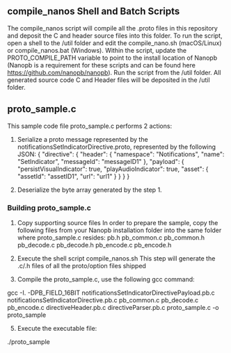 ## compile_nanos Shell and Batch Scripts
The compile_nanos script will compile all the .proto files in this repository and deposit the C and header source files into this folder. To run the script, open a shell to the /util folder and edit the compile_nano.sh (macOS/Linux) or compile_nanos.bat (Windows). Within the script, update the PROTO_COMPILE_PATH variable to point to the install location of Nanopb (Nanopb is a requirement for these scripts and can be found here https://github.com/nanopb/nanopb). Run the script from the /util folder. All generated source code C and Header files will be deposited in the /util folder.

## proto_sample.c

This sample code file proto_sample.c performs 2 actions:
1. Serialize a proto message represented by the notificationsSetIndicatorDirective.proto, represented by the following JSON:
{
    "directive": {
        "header": {
            "namespace": "Notifications",
            "name": "SetIndicator",
            "messageId": "messageID1"
        },
        "payload": {
            "persistVisualIndicator": true,
            "playAudioIndicator": true,
            "asset": {
                "assetId": "assetID1",
                "url": "url1"
            }
        }
    }
}

2. Deserialize the byte array generated by the step 1.

### Building proto_sample.c

1.	Copy supporting source files
In order to prepare the sample, copy the following files from your Nanopb installation folder into the same folder where proto_sample.c resides:
pb.h
pb_common.c
pb_common.h
pb_decode.c
pb_decode.h
pb_encode.c
pb_encode.h

2.	Execute the shell script compile_nanos.sh
This step will generate the .c/.h files of all the proto/option files shipped
4. Compile the proto_sample.c, use the following gcc command:

gcc -I. -DPB_FIELD_16BIT notificationsSetIndicatorDirectivePayload.pb.c notificationsSetIndicatorDirective.pb.c pb_common.c    pb_decode.c pb_encode.c directiveHeader.pb.c directiveParser.pb.c proto_sample.c -o proto_sample

5. Execute the executable file:

./proto_sample



